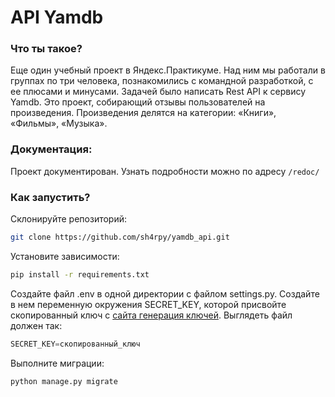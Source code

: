# API Yamdb

### Что ты такое?

Еще один учебный проект в Яндекс.Практикуме. Над ним мы работали в группах по три человека, познакомились с командной разработкой, с ее плюсами и минусами. Задачей было написать Rest API к сервису Yamdb. Это проект, собирающий отзывы пользователей на произведения. Произведения делятся на категории: «Книги», «Фильмы», «Музыка».

### Документация:

Проект документирован. Узнать подробности можно по адресу `/redoc/`

### Как запустить?

Склонируйте репозиторий:

```bash
git clone https://github.com/sh4rpy/yamdb_api.git
```

Установите зависимости:

```bash
pip install -r requirements.txt
```

Создайте файл .env в одной директории с файлом settings.py. Создайте в нем переменную окружения SECRET_KEY, которой присвойте скопированный ключ с [сайта генерация ключей](https://djecrety.ir). Выглядеть файл должен так:

```python
SECRET_KEY=скопированный_ключ
```

Выполните миграции:

```bash
python manage.py migrate
```